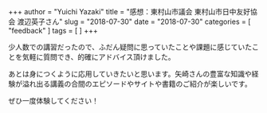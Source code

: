 +++
author = "Yuichi Yazaki"
title = "感想：東村山市議会  東村山市日中友好協会 渡辺英子さん"
slug = "2018-07-30"
date = "2018-07-30"
categories = [
    "feedback"
]
tags = [
]
+++

少人数での講習だったので、ふだん疑問に思っていたことや課題に感じていたことを気軽に質問でき、的確にアドバイス頂けました。

あとは身につくように応用していきたいと思います。矢崎さんの豊富な知識や経験が溢れ出る講義の合間のエピソードやサイトや書籍のご紹介が楽しいです。

ぜひ一度体験してください！